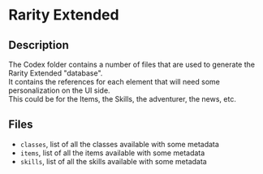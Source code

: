 # Rarity Extended

## Description
The Codex folder contains a number of files that are used to generate the Rarity Extended "database".  
It contains the references for each element that will need some personalization on the UI side.  
This could be for the Items, the Skills, the adventurer, the news, etc.

## Files
- `classes`, list of all the classes available with some metadata
- `items`, list of all the items available with some metadata
- `skills`, list of all the skills available with some metadata